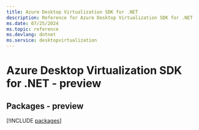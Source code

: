 ```yaml
---
title: Azure Desktop Virtualization SDK for .NET
description: Reference for Azure Desktop Virtualization SDK for .NET
ms.date: 07/25/2024
ms.topic: reference
ms.devlang: dotnet
ms.service: desktopvirtualization
---
```

# Azure Desktop Virtualization SDK for .NET - preview
## Packages - preview
[!INCLUDE [packages](desktop-virtualization-index.md)]